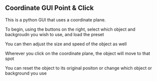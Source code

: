 ## Coordinate GUI Point & Click ##

This is a python GUI that uses a coordinate plane.

To begin, using the buttons on the right, select which object and backgroudn you wish to use, and load the preset

You can then adjust the size and speed of the object as well

Wherever you click on the coordinate plane, the object will move to that spot

You can reset the object to its original positon or change which object or background you use

